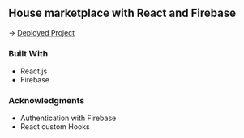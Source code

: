 ## House marketplace with React and Firebase


-> [Deployed Project](https://housemarkets.netlify.app/)


### Built With

* React.js
* Firebase



### Acknowledgments

* Authentication with Firebase
* React custom Hooks
